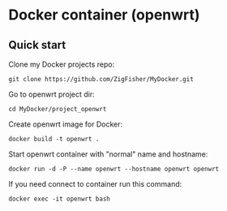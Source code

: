 Docker container (openwrt)
===


## Quick start
Clone my Docker projects repo:

	git clone https://github.com/ZigFisher/MyDocker.git

Go to openwrt project dir:

	cd MyDocker/project_openwrt

Create openwrt image for Docker:

	docker build -t openwrt .

Start openwrt container with "normal" name and hostname:

	docker run -d -P --name openwrt --hostname openwrt openwrt

If you need connect to container run this command:

	docker exec -it openwrt bash
